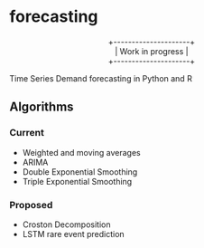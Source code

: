 # forecasting

<p align = "center">
 +---------------------+ <br>
 |   Work in progress  | <br>
 +---------------------+ <br>
</p>
 
Time Series Demand forecasting in Python and R

## Algorithms

### Current
  * Weighted and moving averages
  * ARIMA
  * Double Exponential Smoothing
  * Triple Exponential Smoothing
 
### Proposed
 * Croston Decomposition
 * LSTM rare event prediction
